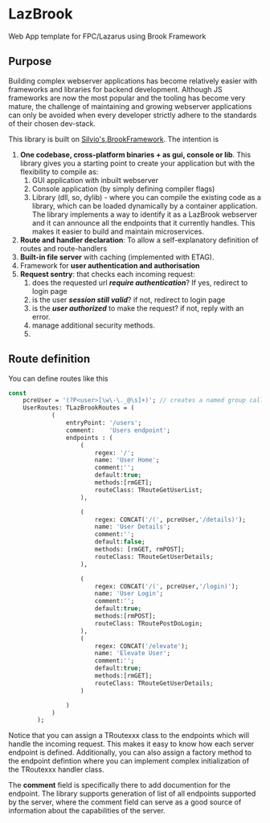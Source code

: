 # LazBrook
 Web App template for FPC/Lazarus using Brook Framework
## Purpose
Building complex webserver applications has become relatively easier with frameworks and libraries for backend development. Although JS frameworks are now the most popular and the tooling has become very mature, the challenge of maintaining and growing  webserver applications can only be avoided when every developer strictly adhere to the standards of their chosen dev-stack.

This library is built on [Silvio's](https://github.com/silvioprog),[BrookFramework](https://github.com/risoflora/brookframework). The intention is
1. **One codebase, cross-platform binaries + as gui, console or lib**. This library gives you a starting point to create your application but with the flexibility to compile as:
    1. GUI application with inbuilt webserver
    2. Console application (by simply defining compiler flags)
    3. Library (dll, so, dylib) - where you can compile the existing code as a library, which can be loaded dynamically by a container application. The library implements a way to identify it as a LazBrook webserver and it can announce all the endpoints that it currently handles. This makes it easier to build and maintain microservices.
2. **Route and handler declaration**: To allow a self-explanatory definition of routes and route-handlers
3. **Built-in file server** with caching (implemented with ETAG).
4. Framework for **user authentication and authorisation**
5. **Request sentry**: that checks each incoming request:
   1. does the requested url **_require authentication_**? If yes, redirect to login page
   2. is the user **_session still valid_**? if not, redirect to login page
   3. is the _**user authorized**_ to make the request? if not, reply with an error.
   4. manage additional security methods.
   5. 
## Route definition
You can define routes like this
```Pascal
const
    pcreUser = '(?P<user>[\w\-\._@\s]+)'; // creates a named group called "user"
    UserRoutes: TLazBrookRoutes = (
            (
                entryPoint: '/users';
                comment:    'Users endpoint';
                endpoints : (
                    (
                        regex: '/';
                        name: 'User Home';
                        comment:'';
                        default:true;
                        methods:[rmGET];
                        routeClass: TRouteGetUserList;
                    ),

                    (
                        regex: CONCAT('/(', pcreUser,'/details)');
                        name: 'User Details';
                        comment:'';
                        default:false;
                        methods: [rmGET, rmPOST];
                        routeClass: TRouteGetUserDetails;
                    ),

                    (
                        regex: CONCAT('/(', pcreUser,'/login)');
                        name: 'User Login';
                        comment:'';
                        default:true;
                        methods:[rmPOST];
                        routeClass: TRoutePostDoLogin;
                    ),
                    (
                        regex: CONCAT('/elevate');
                        name: 'Elevate User';
                        comment:'';
                        default:true;
                        methods:[rmGET];
                        routeClass: TRouteGetUserDetails;
                    )

                )
            )
        );
```
Notice that you can assign a TRoutexxx class to the endpoints which will handle the incoming request. This makes it easy to know how each server endpoint is defined. Additionally, you can also assign a factory method to the endpoint defintion where you can implement complex initialization of the TRoutexxx handler class. 

The **comment** field is specifically there to add documention for the endpoint. The library supports generation of list of all endpoints supported by the server, where the comment field can serve as a good source of information about the capabilities of the server.


 
   
 
